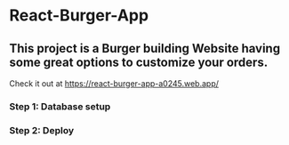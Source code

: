 # React-Burger-App

## This project is a Burger building Website having some great options to customize your orders.

   Check it out at https://react-burger-app-a0245.web.app/



  ### Step 1: Database setup
  ### Step 2: Deploy
  <a href="[https://heroku.com/deploy?template=https://github.com/Suesanz/Fitness-Website](https://console.firebase.google.com/u/0/project/react-burger-app-a0245/overview)">
</a>
